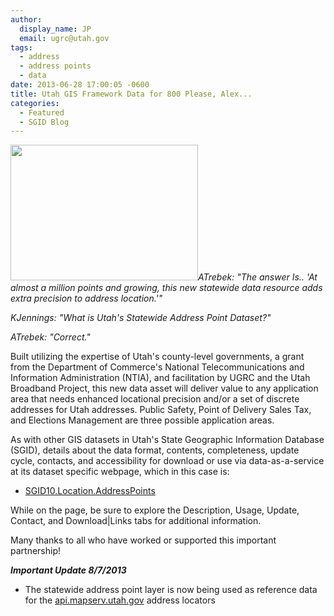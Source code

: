 ```yaml
---
author:
  display_name: JP
  email: ugrc@utah.gov
tags:
  - address
  - address points
  - data
date: 2013-06-28 17:00:05 -0600
title: Utah GIS Framework Data for 800 Please, Alex...
categories:
  - Featured
  - SGID Blog
---
```

<p><a href="{% link images/AddressSample_A.jpg %}"><img src="{% link images/AddressSample_A-300x217.jpg %}" alt="" title="AddressSample_A" width="300" height="217" class="inline-text-left" /></a><i>ATrebek: "The answer Is.. 'At almost a million points and growing, this new statewide data resource adds extra precision to address location.'"</p>
<p>KJennings: "What is Utah's Statewide Address Point Dataset?" </p>
<p>ATrebek: "Correct."</i></p>
<p>Built utilizing the expertise of Utah's county-level governments, a grant from the Department of Commerce's National Telecommunications and Information Administration (NTIA), and facilitation by UGRC and the Utah Broadband Project, this new data asset will deliver value to any application area that needs enhanced locational precision and/or a set of discrete addresses for Utah addresses. Public Safety, Point of Delivery Sales Tax, and Elections Management are three possible application areas. </p>
<p>As with other GIS datasets in Utah's State Geographic Information Database (SGID), details about the data format, contents, completeness, update cycle, contacts, and accessibility for download or use via data-as-a-service at its dataset specific webpage, which in this case is: </p>
<ul>
<li><a href="{% link data/location/address-data/index.html %}">SGID10.Location.AddressPoints</a></li>
</ul>
<p>While on the page, be sure to explore the Description, Usage, Update, Contact, and Download|Links tabs for additional information.</p>
<p>Many thanks to all who have worked or supported this important partnership!</p>
<p><i><strong>Important Update 8/7/2013</strong></i></p>
<ul>
<li>The statewide address point layer is now being used as reference data for the <a href="{% link _posts/2013-05-10-utah-statewide-address-geocoding-web-service-upgrade.md %}">api.mapserv.utah.gov</a> address locators</li>
